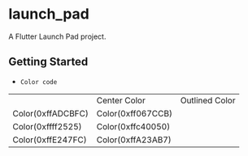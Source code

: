 # launch_pad

A Flutter Launch Pad project.

## Getting Started
* `Color code`
<table>
    <th>
        <td>Center Color</td>
        <td>Outlined Color</td>
    </th>
    <tr>
        <td>Color(0xffADCBFC)</td>
        <td>Color(0xff067CCB)</td>
    </tr>
    <tr>
        <td>Color(0xffff2525)</td>
        <td>Color(0xffc40050)</td>
    </tr>
    <tr>
        <td>Color(0xffE247FC)</td>
        <td>Color(0xffA23AB7)</td>
    </tr>
</table>
